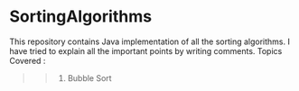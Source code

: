# SortingAlgorithms
This repository contains Java implementation of all the sorting algorithms. I have tried to explain all the important points by writing comments.
Topics Covered :
>> 1) Bubble Sort
